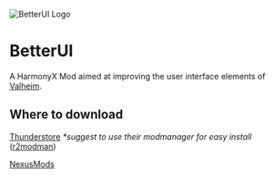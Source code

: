 ![BetterUI Logo]()
# BetterUI
A HarmonyX Mod aimed at improving the user interface elements of [Valheim](https://www.valheimgame.com/).

## Where to download 
[Thunderstore](https://valheim.thunderstore.io/package/Masa/BetterUI/)  _*suggest to use their modmanager for easy install_ ([r2modman](https://valheim.thunderstore.io/package/ebkr/r2modman/))

[NexusMods](https://www.nexusmods.com/valheim/mods/189)
